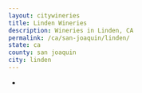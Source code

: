 ```yaml
---
layout: citywineries
title: Linden Wineries
description: Wineries in Linden, CA
permalink: /ca/san-joaquin/linden/
state: ca
county: san joaquin
city: linden
---
```

-
